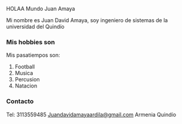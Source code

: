 HOLAA Mundo Juan Amaya

Mi nombre es Juan David Amaya, soy ingeniero de sistemas de la universidad del Quindío

### Mis hobbies son

Mis pasatiempos son:


1. Football
2. Musica
3. Percusion 
4. Natacion



### Contacto

Tel: 3113559485
Juandavidamayaardila@gmail.com
Armenia Quindío



<html>
  <head>
    <!--Load the AJAX API-->
    <script type="text/javascript" src="https://www.gstatic.com/charts/loader.js"></script>
    <script type="text/javascript">

      // Load the Visualization API and the corechart package.
      google.charts.load('current', {'packages':['corechart']});

      // Set a callback to run when the Google Visualization API is loaded.
      google.charts.setOnLoadCallback(drawChart);

      // Callback that creates and populates a data table,
      // instantiates the pie chart, passes in the data and
      // draws it.
      function drawChart() {

        // Create the data table.
        var data = new google.visualization.DataTable();
        data.addColumn('string', 'Topping');
        data.addColumn('number', 'Slices');
        data.addRows([
          ['IE6', 15],
          ['IE7', 20],
          ['IE8', 65],
       
        ]);

        // Set chart options
        var options = {'title':'How Much Pizza I Ate Last Night',
                       'width':400,
                       'height':300};

        // Instantiate and draw our chart, passing in some options.
        var chart = new google.visualization.PieChart(document.getElementById('chart_div'));
        chart.draw(data, options);
      }
      
      
      //cambio de datos
      function changeValues() {

        // Create the data table.
        var data = new google.visualization.DataTable();
        data.addColumn('string', 'Topping');
        data.addColumn('number', 'Slices');
        data.addRows([
          ['IE6', 30],
          ['IE7', 25],
          ['IE8', 45],
       
        ]);

        // Set chart options
        var options = {'title':'How Much Pizza I Ate Last Night',
                       'width':400,
                       'height':300};

        // Instantiate and draw our chart, passing in some options.
        var chart = new google.visualization.PieChart(document.getElementById('chart_div'));
        chart.draw(data, options);
      }
      
    </script>
  </head>

  <body>
    <!--Div that will hold the pie chart-->
    <div id="chart_div"></div>
  <input type="button" value="Default values" onclick="drawChart()"/>
  <input type="button" value="New Values" onclick="changeValues()"/>
  </body>
</html>


